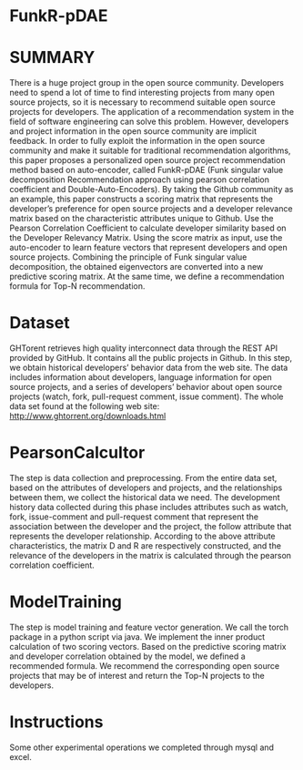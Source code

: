# FunkR-pDAE
SUMMARY
================================================================================

There is a huge project group in the open source community. Developers need to spend a lot of time to find interesting projects from many open source projects, so it is necessary to recommend suitable open source projects for developers. The application of a recommendation system in the field of software engineering can solve this problem. However, developers and project information in the open source community are implicit feedback. In order to fully exploit the information in the open source community and make it suitable for traditional recommendation algorithms, this paper proposes a personalized open source project recommendation method based on auto-encoder, called FunkR-pDAE (Funk singular value decomposition Recommendation approach using pearson correlation coefficient and Double-Auto-Encoders). By taking the Github community as an example, this paper constructs a scoring matrix that represents the developer’s preference for open source projects and a developer relevance matrix based on the characteristic attributes unique to Github. Use the Pearson Correlation Coefficient to calculate developer similarity based on the Developer Relevancy Matrix. Using the score matrix as input, use the auto-encoder to learn feature vectors that represent developers and open source projects. Combining the principle of Funk singular value decomposition, the obtained eigenvectors are converted into a new predictive scoring matrix. At the same time, we define a recommendation formula for Top-N recommendation.

Dataset
==================================================================================
GHTorent retrieves high quality interconnect data through the REST API provided by GitHub. It contains all the public
projects in Github. In this step, we obtain historical developers’ behavior data from the web site. The data includes information
about developers, language information for open source projects, and a series of developers’ behavior about open source projects
(watch, fork, pull-request comment, issue comment). The whole data set found at the following web site:     http://www.ghtorrent.org/downloads.html

PearsonCalcultor
==================================================================================
The step is data collection and preprocessing. From the entire data set, based on the attributes of developers and projects, and the relationships between them, we collect the historical data we need. The development history data collected during this phase includes
attributes such as watch, fork, issue-comment and pull-request comment that represent the association between the developer and the project, the follow attribute that represents the developer relationship. According to the above attribute characteristics, the
matrix D and R are respectively constructed, and the relevance of the developers in the matrix is calculated through the pearson
correlation coefficient.

ModelTraining
==================================================================================
The step is model training and feature vector generation. We call the torch package in a python script via java. We implement the inner product calculation of two scoring vectors. Based on the predictive scoring matrix and developer correlation obtained by the model, we defined a recommended formula. We recommend the corresponding open source projects that may be of interest and return the Top-N projects to the developers.

Instructions
==================================================================================
Some other experimental operations we completed through mysql and excel.
